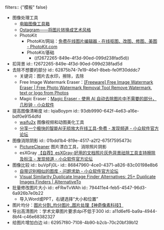 filters:: {"模板" false}

- 图像处理工具
	- [电脑图像工具箱](https://www.zhihu.com/question/465494790/answer/2137668877?utm_source=wechat_session&utm_medium=social&utm_oi=903663640190803968&utm_content=group3_Answer&utm_campaign=shareopn)
	- [Ostagram——将图片转换成艺术风格](https://www.uisdc.com/best-image-editor-ostagram)
	- PhotoKit
		- PhotoKit/网站：[免费在线图片编辑器 - 在线抠图、改图、修图、美图 - PhotoKit.com](https://photokit.com/?lang=zh)
		- PhotoKit/基础
			- ((f2672265-849e-4f3d-90ed-099d238fad5d))
- 扣背景
  id:: f2672265-849e-4f3d-90ed-099d238fad5d
- 去除不想要的部分
  id:: 62875b74-7e19-46e1-8beb-fe0ff30dddc7
	- 关键词：图片去水印，擦除，去除
	- Free Image Watermark Eraser：[[Freeware] Free Image Watermark Eraser | Free Photo Watermark Removal Tool Remove Watermark, text or logo from Photos](https://gilisoft.com/free-photo-stamp-remover.htm)
	- Magic Eraser：[Magic Eraser - 使用 AI 自动去除图片中不需要的部分，几秒钟 - 小众软件](https://www.appinn.com/magic-eraser/)
- 提高图像清晰度
  id:: lqiaBoypm
  id:: 93db9990-642f-4e63-a16e-bdf0e9154dfd
	- [waifu2x](https://github.com/AaronFeng753/Waifu2x-Extension-GUI) 图像视频和动图美化工具
	- [分享一个极快的智能AI无损放大在线工具-免费 - 发现频道 - 小众软件官方论坛](https://meta.appinn.net/t/topic/10987)
- 图像消除阴影
  id:: 01bdd1b4-819e-4517-a2f2-675f7595473c
	- [PictureCleaner](https://www.cnblogs.com/Charltsing/p/PictureCleaner.html) 图片漂白工具，消除照片阴影
	- esXGray [【自荐】esXGray-好用的文档照片灰色背景祛除工具支持擦除及标注 - 发现频道 - 小众软件官方论坛](https://meta.appinn.net/t/topic/28568)
- 图像比较
  id:: buVpFj0L-
  id:: 86847960-4ce0-4371-a826-83c00198e8b6
	- [自带识别相似的图库 - 问题求助 - 小众软件官方论坛](https://meta.appinn.net/t/topic/33901)
	- [Visual Similarity Duplicate Image Finder Alternatives: 25+ Duplicate Images Finders | AlternativeTo](https://alternativeto.net/software/visual-similarity-duplicate-image-finder/?feature=duplicate-images-finder)
- 批量修改图片大小
  id:: eFRwTvWAh
  id:: 794411e4-feb5-4547-96d3-6a926b7e0b22
	- 导入Word或PPT，右键选择“大小和位置”
- 图片均分：[图片分割_均分图片_图片处理【神奇像素科技】](https://www.shenqixiangsu.com/product/10011/index.html)
- 导出高清图片：学术文章图片要求dpi不低于300
  id:: a11d6ef6-ba9a-4944-8bf4-c46e68382327
- 给图片增加白边
  id:: 62957f80-7108-4b90-b2cb-70c20bf39b12